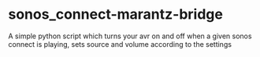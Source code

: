 # sonos_connect-marantz-bridge
A simple python script which turns your avr on and off when a given sonos connect is playing, sets source and volume according to the settings
